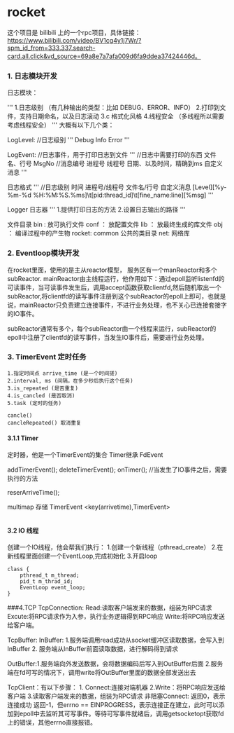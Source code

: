 # rocket

这个项目是 bilibili 上的一个rpc项目，具体链接：https://www.bilibili.com/video/BV1cg4y1j7Wr/?spm_id_from=333.337.search-card.all.click&vd_source=69a8e7a7afa009d6fa9ddea37424446d。


### 1. 日志模块开发

日志模块：

'''
1.日志级别 （有几种输出的类型：比如 DEBUG、ERROR、INFO） 
2.打印到文件，支持日期命名，以及日志滚动
3.c 格式化风格
4.线程安全 （多线程所以需要考虑线程安全）
'''
大概有以下几个类：

LogLevel:  //日志级别
'''
Debug
Info
Error
'''

LogEvent: //日志事件，用于打印日志到文件
'''
//日志中需要打印的东西
文件名、行号
MsgNo //消息编号
进程号
线程号
日期、以及时间，精确到ms
自定义消息
'''


日志格式
'''
 //日志级别 时间                     进程号/线程号     文件名/行号    自定义消息
[Level][%y-%m-%d %H:%M:%S.%ms]\t[pid:thread_id]\t[fine_name:line][%msg]
'''

Logger 日志器
'''
1.提供打印日志的方法
2.设置日志输出的路径
'''

文件目录
bin : 放可执行文件
conf ： 放配置文件
lib ： 放最终生成的库文件
obj ： 编译过程中的产生物
rocket:     common 公共的类目录
            net: 网络库

### 2. Eventloop模块开发
在rocket里面，使用的是主从reactor模型，
服务区有一个manReactor和多个subReactor.
mainReactor由主线程运行，他作用如下：通过epoll监听listenfd的可读事件，当可读事件发生后，调用accept函数获取clientfd,然后随机取出一个subReactor,将clientfd的读写事件注册到这个subReactor的epoll上即可，也就是说，mainReactor只负责建立连接事件，不进行业务处理，也不关心已连接套接字的IO事件。

subReactor通常有多个，每个subReactor由一个线程来运行，subReactor的epoll中注册了clientfd的读写事件，当发生IO事件后，需要进行业务处理。



### 3. TimerEvent 定时任务

```
1.指定时间点 arrive_time (是一个时间搓)
2.interval, ms (间隔，在多少秒后执行这个任务)
3.is_repeated (是否重复)
4.is_cancled (是否取消)
5.task (定时的任务)

cancle()
cancleRepeated() 取消重复

```

#### 3.1.1 Timer
定时器，他是一个TimerEvent的集合
Timer继承 FdEvent

addTimerEvent();
deleteTimerEvent();
onTimer(); //当发生了IO事件之后，需要执行的方法

reserArriveTime();

multimap 存储 TimerEvent <key(arrivetime),TimerEvent>
```
```
#### 3.2 IO 线程
创建一个IO线程，他会帮我们执行：
1.创建一个新线程（pthread_create）
2.在新线程里面创建一个EventLoop,完成初始化
3.开启loop

```
class {
    pthread_t m_thread;
    pid_t m_thrad_id;
    EventLoop event_loop;
}
```

###4.TCP
TcpConnection: Read:读取客户端发来的数据，组装为RPC请求　　Excute:将RPC请求作为入参，执行业务逻辑得到RPC响应  Write:将RPC响应发送给客户端。

TcpBuffer:
InBuffer: 1.服务端调用read成功从socket缓冲区读取数据，会写入到InBuffer
           2. 服务端从InBuffer前面读取数据，进行解码得到请求

OutBuffer:1.服务端向外发送数据，会将数据编码后写入到OutBuffer后面 2.服务端在fd可写的情况下，调用write将OutBuffer里面的数据全部发送出去  

TcpClient：有以下步骤： 1. Connect:连接对端机器 2.Write：将RPC响应发送给客户端  3.读取客户端发来的数据，组装为RPC请求
非阻塞Connect: 返回0，表示连接成功  返回-1，但errno == EINPROGRESS，表示连接正在建立，此时可以添加到epoll中去监听其可写事件。等待可写事件就绪后，调用getsocketopt获取fd上的错误，其他errno直接报错。